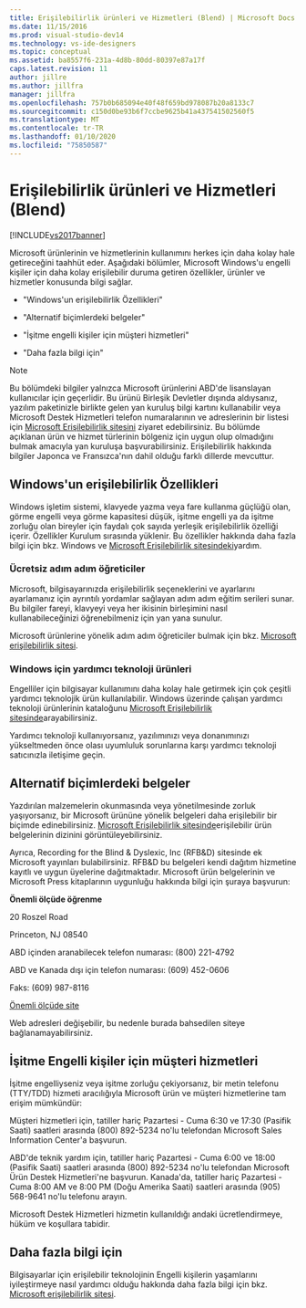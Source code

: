 ```yaml
---
title: Erişilebilirlik ürünleri ve Hizmetleri (Blend) | Microsoft Docs
ms.date: 11/15/2016
ms.prod: visual-studio-dev14
ms.technology: vs-ide-designers
ms.topic: conceptual
ms.assetid: ba8557f6-231a-4d8b-80dd-80397e87a17f
caps.latest.revision: 11
author: jillre
ms.author: jillfra
manager: jillfra
ms.openlocfilehash: 757b0b685094e40f48f659bd978087b20a8133c7
ms.sourcegitcommit: c150d0be93b6f7ccbe9625b41a437541502560f5
ms.translationtype: MT
ms.contentlocale: tr-TR
ms.lasthandoff: 01/10/2020
ms.locfileid: "75850587"
---
```

# <a name="accessibility-products-and-services-blend"></a>Erişilebilirlik ürünleri ve Hizmetleri (Blend)
[!INCLUDE[vs2017banner](../includes/vs2017banner.md)]

Microsoft ürünlerinin ve hizmetlerinin kullanımını herkes için daha kolay hale getireceğini taahhüt eder. Aşağıdaki bölümler, Microsoft Windows'u engelli kişiler için daha kolay erişilebilir duruma getiren özellikler, ürünler ve hizmetler konusunda bilgi sağlar.

- "Windows'un erişilebilirlik Özellikleri"

- "Alternatif biçimlerdeki belgeler"

- "İşitme engelli kişiler için müşteri hizmetleri"

- "Daha fazla bilgi için"

> [!NOTE]
> Bu bölümdeki bilgiler yalnızca Microsoft ürünlerini ABD'de lisanslayan kullanıcılar için geçerlidir. Bu ürünü Birleşik Devletler dışında aldıysanız, yazılım paketinizle birlikte gelen yan kuruluş bilgi kartını kullanabilir veya Microsoft Destek Hizmetleri telefon numaralarının ve adreslerinin bir listesi için [Microsoft Erişilebilirlik sitesini](https://www.microsoft.com/enable) ziyaret edebilirsiniz. Bu bölümde açıklanan ürün ve hizmet türlerinin bölgeniz için uygun olup olmadığını bulmak amacıyla yan kuruluşa başvurabilirsiniz. Erişilebilirlik hakkında bilgiler Japonca ve Fransızca'nın dahil olduğu farklı dillerde mevcuttur.

## <a name="accessibility-features-of-windows"></a>Windows'un erişilebilirlik Özellikleri
 Windows işletim sistemi, klavyede yazma veya fare kullanma güçlüğü olan, görme engelli veya görme kapasitesi düşük, işitme engelli ya da işitme zorluğu olan bireyler için faydalı çok sayıda yerleşik erişilebilirlik özelliği içerir. Özellikler Kurulum sırasında yüklenir. Bu özellikler hakkında daha fazla bilgi için bkz. Windows ve [Microsoft Erişilebilirlik sitesindeki](https://www.microsoft.com/enable)yardım.

### <a name="free-step-by-step-tutorials"></a>Ücretsiz adım adım öğreticiler
 Microsoft, bilgisayarınızda erişilebilirlik seçeneklerini ve ayarlarını ayarlamanız için ayrıntılı yordamlar sağlayan adım adım eğitim serileri sunar. Bu bilgiler fareyi, klavyeyi veya her ikisinin birleşimini nasıl kullanabileceğinizi öğrenebilmeniz için yan yana sunulur.

 Microsoft ürünlerine yönelik adım adım öğreticiler bulmak için bkz. [Microsoft erişilebilirlik sitesi](https://www.microsoft.com/enable).

### <a name="assistive-technology-products-for-windows"></a>Windows için yardımcı teknoloji ürünleri
 Engelliler için bilgisayar kullanımını daha kolay hale getirmek için çok çeşitli yardımcı teknolojik ürün kullanılabilir. Windows üzerinde çalışan yardımcı teknoloji ürünlerinin kataloğunu [Microsoft Erişilebilirlik sitesinde](https://www.microsoft.com/enable)arayabilirsiniz.

 Yardımcı teknoloji kullanıyorsanız, yazılımınızı veya donanımınızı yükseltmeden önce olası uyumluluk sorunlarına karşı yardımcı teknoloji satıcınızla iletişime geçin.

## <a name="documentation-in-alternative-formats"></a>Alternatif biçimlerdeki belgeler
 Yazdırılan malzemelerin okunmasında veya yönetilmesinde zorluk yaşıyorsanız, bir Microsoft ürününe yönelik belgeleri daha erişilebilir bir biçimde edinebilirsiniz. [Microsoft Erişilebilirlik sitesinde](https://www.microsoft.com/enable)erişilebilir ürün belgelerinin dizinini görüntüleyebilirsiniz.

 Ayrıca, Recording for the Blind & Dyslexic, Inc (RFB&D) sitesinde ek Microsoft yayınları bulabilirsiniz. RFB&D bu belgeleri kendi dağıtım hizmetine kayıtlı ve uygun üyelerine dağıtmaktadır. Microsoft ürün belgelerinin ve Microsoft Press kitaplarının uygunluğu hakkında bilgi için şuraya başvurun:

 **Önemli ölçüde öğrenme**

 20 Roszel Road

 Princeton, NJ 08540

 ABD içinden aranabilecek telefon numarası: (800) 221-4792

 ABD ve Kanada dışı için telefon numarası: (609) 452-0606

 Faks: (609) 987-8116

 [Önemli ölçüde site](https://www.learningally.org/)

 Web adresleri değişebilir, bu nedenle burada bahsedilen siteye bağlanamayabilirsiniz.

## <a name="customer-service-for-people-with-hearing-impairments"></a>İşitme Engelli kişiler için müşteri hizmetleri
 İşitme engelliyseniz veya işitme zorluğu çekiyorsanız, bir metin telefonu (TTY/TDD) hizmeti aracılığıyla Microsoft ürün ve müşteri hizmetlerine tam erişim mümkündür:

 Müşteri hizmetleri için, tatiller hariç Pazartesi - Cuma 6:30 ve 17:30 (Pasifik Saati) saatleri arasında (800) 892-5234 no'lu telefondan Microsoft Sales Information Center'a başvurun.

 ABD'de teknik yardım için, tatiller hariç Pazartesi - Cuma 6:00 ve 18:00 (Pasifik Saati) saatleri arasında (800) 892-5234 no'lu telefondan Microsoft Ürün Destek Hizmetleri'ne başvurun. Kanada'da, tatiller hariç Pazartesi - Cuma 8:00 AM ve 8:00 PM (Doğu Amerika Saati) saatleri arasında (905) 568-9641 no'lu telefonu arayın.

 Microsoft Destek Hizmetleri hizmetin kullanıldığı andaki ücretlendirmeye, hüküm ve koşullara tabidir.

## <a name="for-more-information"></a>Daha fazla bilgi için
 Bilgisayarlar için erişilebilir teknolojinin Engelli kişilerin yaşamlarını iyileştirmeye nasıl yardımcı olduğu hakkında daha fazla bilgi için bkz. [Microsoft erişilebilirlik sitesi](https://www.microsoft.com/enable).
